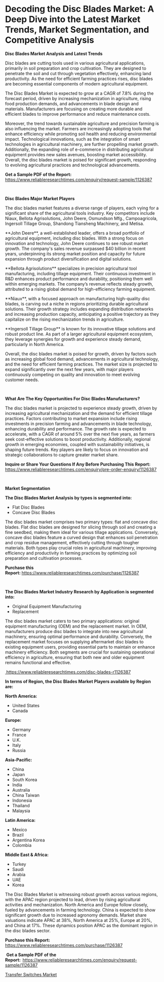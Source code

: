 <p><h1>Decoding the Disc Blades Market: A Deep Dive into the Latest Market Trends, Market Segmentation, and Competitive Analysis</h1></p><p><strong>Disc Blades Market Analysis and Latest Trends</strong></p>
<p><p>Disc blades are cutting tools used in various agricultural applications, primarily in soil preparation and crop cultivation. They are designed to penetrate the soil and cut through vegetation effectively, enhancing land productivity. As the need for efficient farming practices rises, disc blades are becoming essential components of modern agricultural equipment.</p><p>The Disc Blades Market is expected to grow at a CAGR of 7.8% during the forecast period, driven by increasing mechanization in agriculture, rising food production demands, and advancements in blade design and materials. Manufacturers are focusing on creating more durable and efficient blades to improve performance and reduce maintenance costs. </p><p>Moreover, the trend towards sustainable agriculture and precision farming is also influencing the market. Farmers are increasingly adopting tools that enhance efficiency while promoting soil health and reducing environmental impact. Technological innovations, such as the integration of smart technologies in agricultural machinery, are further propelling market growth. Additionally, the expanding role of e-commerce in distributing agricultural equipment provides new sales avenues, boosting market accessibility. Overall, the disc blades market is poised for significant growth, responding to evolving agricultural practices and technological advancements.</p></p>
<p><strong>Get a Sample PDF of the Report:&nbsp;</strong> <a href="https://www.reliableresearchtimes.com/enquiry/request-sample/1126387?utm_campaign=2304&utm_medium=2&utm_source=Github&utm_content=ia&utm_term=21022025&utm_id=disc-blades">https://www.reliableresearchtimes.com/enquiry/request-sample/1126387</a></p>
<p>&nbsp;</p>
<p><strong>Disc Blades Major Market Players</strong></p>
<p><p>The disc blades market features a diverse range of players, each vying for a significant share of the agricultural tools industry. Key competitors include Niaux, Bellota Agrisolutions, John Deere, Osmundson Mfg., Campoagricola, Ingersoll Tillage Group, Shandong Tiansheng Machinery, and Metisa.</p><p>**John Deere**, a well-established leader, offers a broad portfolio of agricultural equipment, including disc blades. With a strong focus on innovation and technology, John Deere continues to see robust market growth. The company's sales revenue surpassed $40 billion in recent years, underpinning its strong market position and capacity for future expansion through product diversification and digital solutions.</p><p>**Bellota Agrisolutions** specializes in precision agricultural tool manufacturing, including tillage equipment. Their continuous investment in R&D enhances product performance and durability, positioning them well within emerging markets. The company’s revenue reflects steady growth, attributed to a rising global demand for high-efficiency farming equipment.</p><p>**Niaux**, with a focused approach on manufacturing high-quality disc blades, is carving out a niche in regions prioritizing durable agricultural solutions. Their growth strategy includes expanding distribution networks and increasing production capacity, anticipating a positive trajectory as they capitalize on the rising mechanization trends in agriculture.</p><p>**Ingersoll Tillage Group** is known for its innovative tillage solutions and robust product line. As part of a larger agricultural equipment ecosystem, they leverage synergies for growth and experience steady demand, particularly in North America.</p><p>Overall, the disc blades market is poised for growth, driven by factors such as increasing global food demand, advancements in agricultural technology, and the need for efficient farming practices. The market size is projected to expand significantly over the next few years, with major players continuously competing on quality and innovation to meet evolving customer needs.</p></p>
<p>&nbsp;</p>
<p><strong>What Are The Key Opportunities For Disc Blades Manufacturers?</strong></p>
<p><p>The disc blades market is projected to experience steady growth, driven by increasing agricultural mechanization and the demand for efficient tillage practices. Factors contributing to market expansion include rising investments in precision farming and advancements in blade technology, enhancing durability and performance. The growth rate is expected to accelerate, with a CAGR of around 5% over the next five years, as farmers seek cost-effective solutions to boost productivity. Additionally, regional growth in emerging economies, coupled with sustainability initiatives, is shaping future trends. Key players are likely to focus on innovation and strategic collaborations to capture greater market share.</p></p>
<p><strong>Inquire or Share Your Questions If Any Before Purchasing This Report:</strong> <a href="https://www.reliableresearchtimes.com/enquiry/pre-order-enquiry/1126387?utm_campaign=2304&utm_medium=2&utm_source=Github&utm_content=ia&utm_term=21022025&utm_id=disc-blades">https://www.reliableresearchtimes.com/enquiry/pre-order-enquiry/1126387</a></p>
<p>&nbsp;</p>
<p><strong>Market Segmentation</strong></p>
<p><strong>The Disc Blades Market Analysis by types is segmented into:</strong></p>
<p><ul><li>Flat Disc Blades</li><li>Concave Disc Blades</li></ul></p>
<p><p>The disc blades market comprises two primary types: flat and concave disc blades. Flat disc blades are designed for slicing through soil and creating a fine seedbed, making them ideal for various tillage applications. Conversely, concave disc blades feature a curved design that enhances soil penetration and crop residue management, effectively cutting through tougher materials. Both types play crucial roles in agricultural machinery, improving efficiency and productivity in farming practices by optimizing soil preparation and cultivation processes.</p></p>
<p><strong>Purchase this Report:&nbsp;</strong><a href="https://www.reliableresearchtimes.com/purchase/1126387?utm_campaign=2304&utm_medium=2&utm_source=Github&utm_content=ia&utm_term=21022025&utm_id=disc-blades">https://www.reliableresearchtimes.com/purchase/1126387</a></p>
<p>&nbsp;</p>
<p><strong>The Disc Blades Market Industry Research by Application is segmented into:</strong></p>
<p><ul><li>Original Equipment Manufacturing</li><li>Replacement</li></ul></p>
<p><p>The disc blades market caters to two primary applications: original equipment manufacturing (OEM) and the replacement market. In OEM, manufacturers produce disc blades to integrate into new agricultural machinery, ensuring optimal performance and durability. Conversely, the replacement market focuses on supplying aftermarket disc blades to existing equipment users, providing essential parts to maintain or enhance machinery efficiency. Both segments are crucial for sustaining operational efficiency in agriculture, ensuring that both new and older equipment remains functional and effective.</p></p>
<p><a href="https://www.reliableresearchtimes.com/disc-blades-r1126387?utm_campaign=2304&utm_medium=2&utm_source=Github&utm_content=ia&utm_term=21022025&utm_id=disc-blades">&nbsp;https://www.reliableresearchtimes.com/disc-blades-r1126387</a></p>
<p><strong>In terms of Region, the Disc Blades Market Players available by Region are:</strong></p>
<p>
    <p> <strong> North America: </strong>
        <ul>
            <li>United States</li>
            <li>Canada</li>
        </ul>
        </p> 
    <p> <strong> Europe: </strong>
        <ul>
            <li>Germany</li>
            <li>France</li>
            <li>U.K.</li>
            <li>Italy</li>
            <li>Russia</li>
        </ul>
        </p> 
    <p> <strong> Asia-Pacific: </strong>
        <ul>
            <li>China</li>
            <li>Japan</li>
            <li>South Korea</li>
            <li>India</li>
            <li>Australia</li>
            <li>China Taiwan</li>
            <li>Indonesia</li>
            <li>Thailand</li>
            <li>Malaysia</li>
        </ul>
        </p> 
    <p> <strong> Latin America: </strong>
        <ul>
            <li>Mexico</li>
            <li>Brazil</li>
            <li>Argentina Korea</li>
            <li>Colombia</li>
        </ul>
        </p> 
    <p> <strong> Middle East & Africa: </strong>
        <ul>
            <li>Turkey</li>
            <li>Saudi</li>
            <li>Arabia</li>
            <li>UAE</li>
            <li>Korea</li>
        </ul>
    </p>
    </p>
<p><p>The Disc Blades Market is witnessing robust growth across various regions, with the APAC region projected to lead, driven by rising agricultural activities and mechanization. North America and Europe follow closely, fueled by advancements in farming technology. China is expected to show significant growth due to increased agronomy demands. Market share valuations indicate APAC at 38%, North America at 25%, Europe at 20%, and China at 17%. These dynamics position APAC as the dominant region in the disc blades sector.</p></p>
<p><strong>Purchase this Report: </strong><a href="https://www.reliableresearchtimes.com/purchase/1126387?utm_campaign=2304&utm_medium=2&utm_source=Github&utm_content=ia&utm_term=21022025&utm_id=disc-blades">https://www.reliableresearchtimes.com/purchase/1126387</a></p>
<p>&nbsp;<strong>Get a Sample PDF of the Report:&nbsp;&nbsp;</strong><a href="https://www.reliableresearchtimes.com/enquiry/request-sample/1126387?utm_campaign=2304&utm_medium=2&utm_source=Github&utm_content=ia&utm_term=21022025&utm_id=disc-blades">https://www.reliableresearchtimes.com/enquiry/request-sample/1126387</a></p>
<p><strong></strong></p>
<p><p><a href="https://github.com/cachuhashieb/Market-Research-Report-List-1/blob/main/transfer-switches-market.md?utm_campaign=2304&utm_medium=2&utm_source=Github&utm_content=ia&utm_term=21022025&utm_id=disc-blades">Transfer Switches Market</a></p></p>